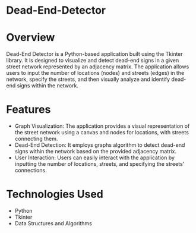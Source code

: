 # Dead-End-Detector

# Overview
Dead-End Detector is a Python-based application built using the Tkinter library. It is designed to visualize and detect dead-end signs in a given street network represented by an adjacency matrix. The application allows users to input the number of locations (nodes) and streets (edges) in the network, specify the streets, and then visually analyze and identify dead-end signs within the network.

# Features
- Graph Visualization: The application provides a visual representation of the street network using a canvas and nodes for locations, with streets connecting them.
- Dead-End Detection: It employs graphs algorithm to detect dead-end signs within the network based on the provided adjacency matrix.
- User Interaction: Users can easily interact with the application by inputting the number of locations, streets, and specifying the streets' connections.

# Technologies Used
- Python
- Tkinter
- Data Structures and Algorithms
